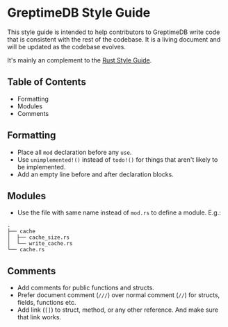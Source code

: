 # GreptimeDB Style Guide

This style guide is intended to help contributors to GreptimeDB write code that is consistent with the rest of the codebase. It is a living document and will be updated as the codebase evolves.

It's mainly an complement to the [Rust Style Guide](https://pingcap.github.io/style-guide/rust/).

## Table of Contents

- Formatting
- Modules
- Comments

## Formatting

- Place all `mod` declaration before any `use`.
- Use `unimplemented!()` instead of `todo!()` for things that aren't likely to be implemented.
- Add an empty line before and after declaration blocks.

## Modules

- Use the file with same name instead of `mod.rs` to define a module. E.g.:

```
.
├── cache
│  ├── cache_size.rs
│  └── write_cache.rs
└── cache.rs
```

## Comments

- Add comments for public functions and structs.
- Prefer document comment (`///`) over normal comment (`//`) for structs, fields, functions etc.
- Add link (`[]`) to struct, method, or any other reference. And make sure that link works.
